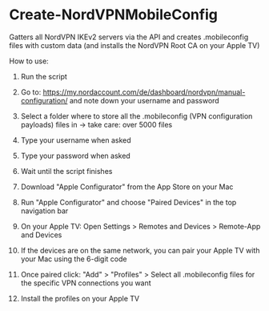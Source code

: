 # Create-NordVPNMobileConfig
Gatters all NordVPN IKEv2 servers via the API and creates .mobileconfig files with custom data  (and installs the NordVPN Root CA on your Apple TV)

How to use:

1. Run the script
   
2. Go to: https://my.nordaccount.com/de/dashboard/nordvpn/manual-configuration/ and note down your username and password
   
3. Select a folder where to store all the .mobileconfig (VPN configuration payloads) files in -> take care: over 5000 files
   
4. Type your username when asked
   
5. Type your password when asked
   
6. Wait until the script finishes

7. Download "Apple Configurator" from the App Store on your Mac

8. Run "Apple Configurator" and choose "Paired Devices" in the top navigation bar

9. On your Apple TV: Open Settings > Remotes and Devices > Remote-App and Devices

10. If the devices are on the same network, you can pair your Apple TV with your Mac using the 6-digit code

11. Once paired click: "Add" > "Profiles" > Select all .mobileconfig files for the specific VPN connections you want

12. Install the profiles on your Apple TV
